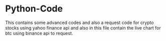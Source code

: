 # Python-Code
This contains some advanced codes and also a request code for crypto stocks using yahoo finance api and also in this file contain the live chart for btc using binance api to request. 
